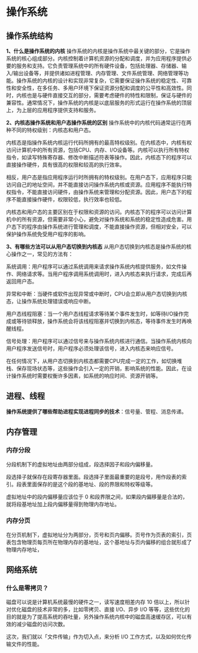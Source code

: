 # 操作系统

## 操作系统结构
**1、什么是操作系统的内核**
操作系统的内核是操作系统中最关键的部分，它是操作系统的核心组成部分。内核控制着计算机资源的分配和调度，并为应用程序提供必要的服务和支持。它负责管理系统中的所有硬件设备，包括处理器、存储器、输入/输出设备等，并提供诸如进程管理、内存管理、文件系统管理、网络管理等功能。操作系统的内核的设计和实现非常复杂，它需要保证操作系统的稳定性、可靠性和安全性，在多任务、多用户环境下保证资源分配和调度的公平性和高效性。同时，内核也是与硬件直接交互的部分，需要考虑硬件的特性和限制，保证与硬件的兼容性。通常情况下，操作系统的内核是以底层服务的形式运行在操作系统的顶层上，为上层的应用程序提供支持和服务。

**2、内核态操作系统和用户态操作系统的区别**
操作系统中的内核代码通常运行在两种不同的特权级别：内核态和用户态。

内核态是指操作系统内核运行代码所拥有的最高特权级别。在内核态中，内核有权访问计算机中的所有资源，包括CPU、内存、I/O设备等。内核可以执行所有特权指令，如读写特殊寄存器、修改中断描述符表等操作。因此，内核态下的程序可以直接操作硬件，具有很高的权限和较高的执行效率。

相反，用户态是指应用程序运行时所拥有的特权级别。在用户态下，应用程序只能访问自己的地址空间，并不能直接访问操作系统内核或资源。应用程序不能执行特权指令，不能直接访问硬件，由操作系统来管理和分配资源。因此，用户态下的程序不能直接操作硬件，权限较低，执行效率也较低。


内核态和用户态的主要区别在于权限和资源的访问。内核态下的程序可以访问计算机中的所有资源，但需要非常小心，避免对操作系统和系统的稳定性造成危害。用户态下的程序由操作系统进行管理和调度，不能直接操作资源，但相对安全，可以保护操作系统免受用户程序的影响。

**3、有哪些方法可以从用户态切换到内核态**
从用户态切换到内核态是操作系统的核心操作之一，常见的方法有：

系统调用：用户程序可以通过系统调用来请求操作系统内核提供服务，如文件操作、网络请求等。当用户程序调用系统调用时，进入内核态来执行请求，完成后再返回用户态。

异常和中断：当硬件或软件出现异常或中断时，CPU会立即从用户态切换到内核态，让操作系统处理错误或响应中断。

用户态线程阻塞：当一个用户态线程请求等待某个事件发生时，如等待I/O操作完成或等待锁释放，操作系统会将该线程阻塞并切换到内核态，等待事件发生时再唤醒线程。

信号处理：用户程序可以通过信号来与操作系统内核进行通信。当操作系统内核向用户程序发送信号时，用户程序必须处理该信号，进入内核态来响应信号。

在任何情况下，从用户态切换到内核态都需要CPU完成一定的工作，如切换堆栈、保存现场状态等，这些操作会引入一定的开销，影响系统的性能。因此，在设计操作系统时需要权衡许多因素，如系统的响应时间、资源开销等。

## 进程、线程
**操作系统提供了哪些帮助进程实现进程同步的技术**：信号量、管程、消息传递。

## 内存管理
### 内存分段
分段机制下的虚拟地址由两部分组成，段选择因子和段内偏移量。

段选择子就保存在段寄存器里面。段选择子里面最重要的是段号，用作段表的索引。段表里面保存的是这个段的基地址、段的界限和特权等级等。

虚拟地址中的段内偏移量应该位于 0 和段界限之间，如果段内偏移量是合法的，就将段基地址加上段内偏移量得到物理内存地址。

### 内存分页
在分页机制下，虚拟地址分为两部分，页号和页内偏移。页号作为页表的索引，页表包含物理页每页所在物理内存的基地址，这个基地址与页内偏移的组合就形成了物理内存地址，

## 网络系统
### 什么是零拷贝？
磁盘可以说是计算机系统最慢的硬件之一，读写速度相差内存 10 倍以上，所以针对优化磁盘的技术非常的多，比如零拷贝、直接 I/O、异步 I/O 等等，这些优化的目的就是为了提高系统的吞吐量，另外操作系统内核中的磁盘高速缓存区，可以有效的减少磁盘的访问次数。

这次，我们就以「文件传输」作为切入点，来分析 I/O 工作方式，以及如何优化传输文件的性能。
### 



